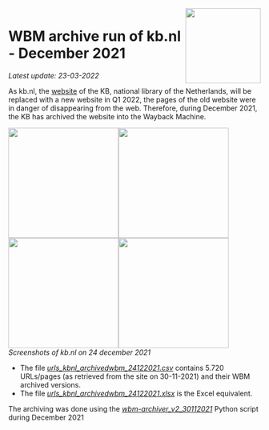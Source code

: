 <image src="https://upload.wikimedia.org/wikipedia/commons/thumb/1/17/Logo_Koninklijke_Bibliotheek_wordmark.svg/150px-Logo_Koninklijke_Bibliotheek_wordmark.svg.png" width="150" align="right"/>

# WBM archive run of kb.nl - December 2021
*Latest update: 23-03-2022*

As kb.nl, the [website](https://www.kb.nl) of the KB, national library of the Netherlands, will be replaced with a new website in Q1 2022, the pages of the old website were in danger of disappearing from the web. Therefore, during December 2021, the KB has archived the website into the Wayback Machine. 

<kbd><image src="images/kbnl_homepage_28122021.png" width="220"/></kbd><kbd><image src="images/kbnl_newspage_28122021.png" width="220"/></kbd><kbd><image src="images/kbnl_themepage_28122021.png" width="220"/></kbd><kbd><image src="images/kbnl_organisationpage_28122021.png" width="220"/></kbd>
<br clear="all"/>
*Screenshots of kb.nl on 24 december 2021*

* The file *[urls_kbnl_archivedwbm_24122021.csv](urls_kbnl_archivedwbm_24122021.csv)* contains 5.720 URLs/pages (as retrieved from the site on 30-11-2021) and their WBM archived versions.
* The file *[urls_kbnl_archivedwbm_24122021.xlsx](urls_kbnl_archivedwbm_24122021.xlsx)* is the Excel equivalent.

The archiving was done using the *[wbm-archiver_v2_30112021](../../wbm-archiver_v2_30112021)* Python script during December 2021

